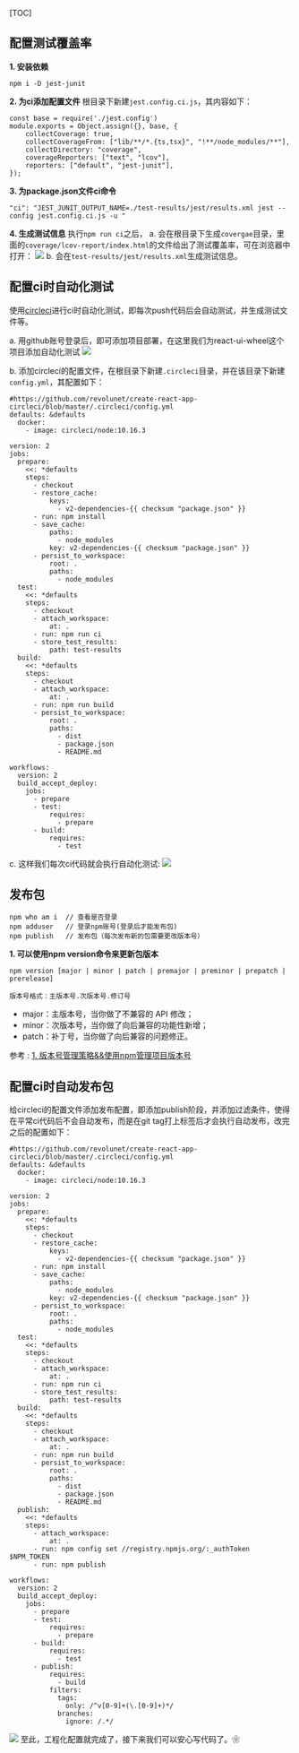 [TOC]
## 配置测试覆盖率
**1. 安装依赖**
```
npm i -D jest-junit
```
**2. 为ci添加配置文件**
根目录下新建`jest.config.ci.js`，其内容如下：
```
const base = require('./jest.config')
module.exports = Object.assign({}, base, {
    collectCoverage: true,
    collectCoverageFrom: ["lib/**/*.{ts,tsx}", "!**/node_modules/**"],
    collectDirectory: "coverage",
    coverageReporters: ["text", "lcov"],
    reporters: ["default", "jest-junit"],
});
```
**3. 为package.json文件ci命令**
```
"ci": "JEST_JUNIT_OUTPUT_NAME=./test-results/jest/results.xml jest --config jest.config.ci.js -u "
```
**4. 生成测试信息**
执行`npm run ci`之后，
a. 会在根目录下生成`covergae`目录，里面的`coverage/lcov-report/index.html`的文件给出了测试覆盖率，可在浏览器中打开：
![](./images/16.png)
b. 会在`test-results/jest/results.xml`生成测试信息。

## 配置ci时自动化测试
使用[circleci](https://circleci.com/)进行ci时自动化测试，即每次push代码后会自动测试，并生成测试文件等。

a. 用github账号登录后，即可添加项目部署，在这里我们为react-ui-wheel这个项目添加自动化测试
![](./images/17.png)

b. 添加circleci的配置文件，在根目录下新建`.circleci`目录，并在该目录下新建`config.yml`，其配置如下：
```
#https://github.com/revolunet/create-react-app-circleci/blob/master/.circleci/config.yml
defaults: &defaults
  docker:
    - image: circleci/node:10.16.3

version: 2
jobs:
  prepare:
    <<: *defaults
    steps:
      - checkout
      - restore_cache:
          keys:
            - v2-dependencies-{{ checksum "package.json" }}
      - run: npm install
      - save_cache:
          paths:
            - node_modules
          key: v2-dependencies-{{ checksum "package.json" }}
      - persist_to_workspace:
          root: .
          paths:
            - node_modules
  test:
    <<: *defaults
    steps:
      - checkout
      - attach_workspace:
          at: .
      - run: npm run ci
      - store_test_results:
          path: test-results
  build:
    <<: *defaults
    steps:
      - checkout
      - attach_workspace:
          at: .
      - run: npm run build
      - persist_to_workspace:
          root: .
          paths:
            - dist
            - package.json
            - README.md

workflows:
  version: 2
  build_accept_deploy:
    jobs:
      - prepare
      - test:
          requires:
            - prepare
      - build:
          requires:
            - test
```
c. 这样我们每次ci代码就会执行自动化测试:
![](./images/18.png)

## 发布包
```
npm who am i  // 查看是否登录
npm adduser   // 登录npm账号(登录后才能发布包)
npm publish   // 发布包（每次发布新的包需要更改版本号）
```
**1. 可以使用npm version命令来更新包版本**
```
npm version [major | minor | patch | premajor | preminor | prepatch | prerelease]
```
`版本号格式：主版本号.次版本号.修订号`
- major：主版本号，当你做了不兼容的 API 修改；
- minor：次版本号，当你做了向后兼容的功能性新增；
- patch：补丁号，当你做了向后兼容的问题修正。

参考 : [1. 版本号管理策略&&使用npm管理项目版本号](http://buzhundong.com/post/%E7%89%88%E6%9C%AC%E5%8F%B7%E7%AE%A1%E7%90%86%E7%AD%96%E7%95%A5-%E4%BD%BF%E7%94%A8npm%E7%AE%A1%E7%90%86%E9%A1%B9%E7%9B%AE%E7%89%88%E6%9C%AC%E5%8F%B7.html)

## 配置ci时自动发布包
给circleci的配置文件添加发布配置，即添加publish阶段，并添加过滤条件，使得在平常ci代码后不会自动发布，而是在git tag打上标签后才会执行自动发布，改完之后的配置如下：
```
#https://github.com/revolunet/create-react-app-circleci/blob/master/.circleci/config.yml
defaults: &defaults
  docker:
    - image: circleci/node:10.16.3

version: 2
jobs:
  prepare:
    <<: *defaults
    steps:
      - checkout
      - restore_cache:
          keys:
            - v2-dependencies-{{ checksum "package.json" }}
      - run: npm install
      - save_cache:
          paths:
            - node_modules
          key: v2-dependencies-{{ checksum "package.json" }}
      - persist_to_workspace:
          root: .
          paths:
            - node_modules
  test:
    <<: *defaults
    steps:
      - checkout
      - attach_workspace:
          at: .
      - run: npm run ci
      - store_test_results:
          path: test-results
  build:
    <<: *defaults
    steps:
      - checkout
      - attach_workspace:
          at: .
      - run: npm run build
      - persist_to_workspace:
          root: .
          paths:
            - dist
            - package.json
            - README.md
  publish:
    <<: *defaults
    steps:
      - attach_workspace:
          at: .
      - run: npm config set //registry.npmjs.org/:_authToken $NPM_TOKEN
      - run: npm publish

workflows:
  version: 2
  build_accept_deploy:
    jobs:
      - prepare
      - test:
          requires:
            - prepare
      - build:
          requires:
            - test
      - publish:
          requires:
            - build
          filters:
            tags:
              only: /^v[0-9]+(\.[0-9]+)*/
            branches:
              ignore: /.*/
```
![](./images/19.png)
至此，工程化配置就完成了，接下来我们可以安心写代码了。❀